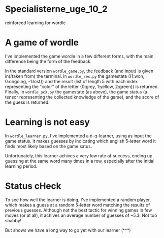 # Specialisterne_uge_10_2
reinforced learning for wordle


# A game of wordle

I've implemented the game wordle in a few different forms, with the main difference being the form of the feedback.

In the standard version `wordle_game.py`, the feedback (and input) is given in(/taken from) the terminal. In `wordle_res.py` the gamestate ({1:won, 0:ongoing, -1:lost}) and the result (list of length 5 with each index representing the "color" of the letter {0:grey, 1:yellow, 2:green}) is returned.
Finally, in `wordle_pcX.py` the gamestate (as above), the game status (a tensor representing the collected knowledge of the game), and the score of the guess is returned.

# Learning is not easy

In `wordle_learner.py`, I've implemented a d-q-learner, using as input the game status. It makes guesses by indicating which english 5-letter word it finds most likely based on the game satus.

Unfortunately, this learner achives a very low rate of success, ending up guessing at the same word many times in a row, especially after the initial learning period.

# Status cHeck

To see how well the learner is doing, I've implemented a random player, which makes a guess at a random 5-letter word matching the results of previous guesses.
Although not the best tactic for winning games in few moves (or at all), it achives an average number of guesses of ~5.3. Not too shabby!

But shows we have a long way to go yet with our learner (\*^\*)
